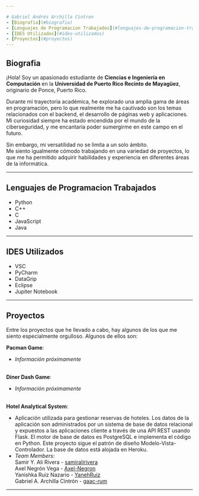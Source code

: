 ```yaml
---

# Gabriel Andrés Archilla Cintron
- [Biografia](#biografia)
- [Lenguajes de Programacion Trabajados](#lenguajes-de-programacion-trabajados)
- [IDES Utilizados](#ides-utilizados)
- [Proyectos](#proyectos)
---
```

## Biografia
¡Hola! Soy un apasionado estudiante de **Ciencias e Ingeniería en Computación** en la **Universidad de Puerto Rico Recinto de Mayagüez**, originario de Ponce, Puerto Rico.<br>

Durante mi trayectoria académica, he explorado una amplia gama de áreas en programación, pero lo que realmente me ha cautivado son los temas relacionados con el backend, el desarrollo de páginas web y aplicaciones.<br> Mi curiosidad siempre ha estado encendida por el mundo de la ciberseguridad, y me encantaría poder sumergirme en este campo en el futuro.

Sin embargo, mi versatilidad no se limita a un solo ámbito.<br> Me siento igualmente cómodo trabajando en una variedad de proyectos, lo que me ha permitido adquirir habilidades y experiencia en diferentes áreas de la informática.

---

## Lenguajes de Programacion Trabajados
- Python
- C++
- C
- JavaScript
- Java

---

## IDES Utilizados
- VSC
- PyCharm
- DataGrip
- Eclipse
- Jupiter Notebook

---

## Proyectos
Entre los proyectos que he llevado a cabo, hay algunos de los que me siento especialmente orgulloso. Algunos de ellos son:

**Pacman Game**:
- *Información próximamente*<br><br>

**Diner Dash Game**:
- *Información próximamente*<br><br>

**Hotel Analytical System**:
- Aplicación utilizada para gestionar reservas de hoteles. Los datos de la aplicación son administrados por un sistema de base de datos relacional y expuestos a las aplicaciones cliente a través de una API REST usando Flask. El motor de base de datos es PostgreSQL e implementa el código en Python. Este proyecto sigue el patrón de diseño Modelo-Vista-Controlador. La base de datos está alojada en Heroku.
- *Team Members*:<br>
Samir Y. Ali Rivera - [samiralirivera](https://github.com/samiralirivera)<br>
Axel Negrón Vega - [Axel-Negron](https://github.com/Axel-Negron)<br> 
Yanishka Ruiz Nazario - [YanehRuiz](https://github.com/YanehRuiz)<br> 
Gabriel A. Archilla Cintrón - [gaac-rum](https://github.com/gaac-rum)<br>

---
